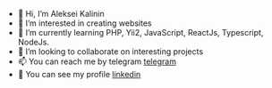 - 👋 Hi, I’m Aleksei Kalinin
- 👀 I’m interested in creating websites
- 🌱 I’m currently learning PHP, Yii2, JavaScript, ReactJs, Typescript, NodeJs. 
- 💞️ I’m looking to collaborate on interesting projects
- 📫 You can reach me by telegram <a href="https://t.me/rspav">telegram</a> 
- 👀 You can see my profile <a href='https://www.linkedin.com/in/aleks-kalinin/'>linkedin</a>

<!---
lelikone777/lelikone777 is a ✨ special ✨ repository because its `README.md` (this file) appears on your GitHub profile.
You can click the Preview link to take a look at your changes.
--->
